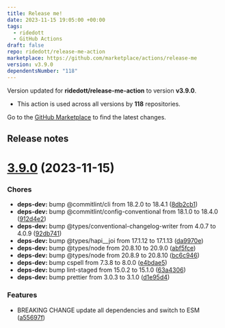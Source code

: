 ```yaml
---
title: Release me!
date: 2023-11-15 19:05:00 +00:00
tags:
  - ridedott
  - GitHub Actions
draft: false
repo: ridedott/release-me-action
marketplace: https://github.com/marketplace/actions/release-me
version: v3.9.0
dependentsNumber: "118"
---
```



Version updated for **ridedott/release-me-action** to version **v3.9.0**.
- This action is used across all versions by **118** repositories.

Go to the [GitHub Marketplace](https://github.com/marketplace/actions/release-me) to find the latest changes.

## Release notes

# [3.9.0](https://github.com/ridedott/release-me-action/compare/v3.8.6...v3.9.0) (2023-11-15)


### Chores

* **deps-dev:** bump @commitlint/cli from 18.2.0 to 18.4.1 ([8db2cb1](https://github.com/ridedott/release-me-action/commit/8db2cb1f1b67b7548b1757aeabc6af59e0efdd20))
* **deps-dev:** bump @commitlint/config-conventional from 18.1.0 to 18.4.0 ([912d4e2](https://github.com/ridedott/release-me-action/commit/912d4e2d6d6c4be0ae3c7fe9bda9434fca3ed748))
* **deps-dev:** bump @types/conventional-changelog-writer from 4.0.7 to 4.0.9 ([92db741](https://github.com/ridedott/release-me-action/commit/92db741f5b911713b3cb206f050e4ee7d06436e0))
* **deps-dev:** bump @types/hapi__joi from 17.1.12 to 17.1.13 ([da9970e](https://github.com/ridedott/release-me-action/commit/da9970ed9cf5a2ebaaf38b1e2bcf6b4e0ab4cfab))
* **deps-dev:** bump @types/node from 20.8.10 to 20.9.0 ([abf5fce](https://github.com/ridedott/release-me-action/commit/abf5fce79e07a760b99771194dc9ee39640f0187))
* **deps-dev:** bump @types/node from 20.8.9 to 20.8.10 ([bc6c946](https://github.com/ridedott/release-me-action/commit/bc6c946062f5e830f4f53ae7e2036ed828537c54))
* **deps-dev:** bump cspell from 7.3.8 to 8.0.0 ([e4bdae5](https://github.com/ridedott/release-me-action/commit/e4bdae5e2c1b8f935565ac8314b8f82c59b5e89f))
* **deps-dev:** bump lint-staged from 15.0.2 to 15.1.0 ([63a4306](https://github.com/ridedott/release-me-action/commit/63a4306971f33326016e1e512fe4abf71c0b537d))
* **deps-dev:** bump prettier from 3.0.3 to 3.1.0 ([d1e95d4](https://github.com/ridedott/release-me-action/commit/d1e95d4d2b3224e2fa18ddeae604b68c3821c460))


### Features

* BREAKING CHANGE update all dependencies and switch to ESM ([a55697f](https://github.com/ridedott/release-me-action/commit/a55697f754b2f5ec3ba4773c675b4383cfa35920))




